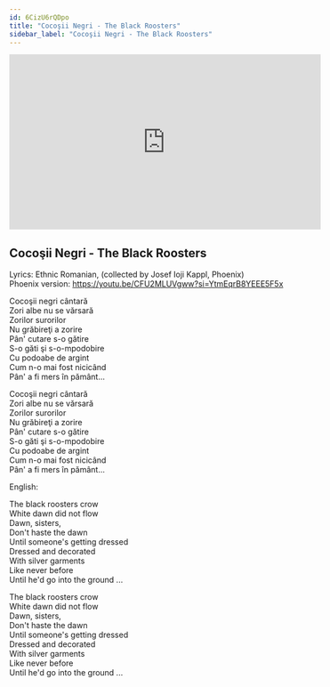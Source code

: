 ```yaml
---
id: 6CizU6rQDpo
title: "Cocoşii Negri - The Black Roosters"
sidebar_label: "Cocoşii Negri - The Black Roosters"
---
```


<div class="video-float-container">
  <iframe
    width="560"
    height="315"
    src="https://www.youtube.com/embed/6CizU6rQDpo"
    title="YouTube video player"
    frameborder="0"
    allow="accelerometer; autoplay; clipboard-write; encrypted-media; gyroscope; picture-in-picture; web-share"
    referrerpolicy="strict-origin-when-cross-origin"
    allowfullscreen
  ></iframe>
</div>

## Cocoşii Negri - The Black Roosters

Lyrics: Ethnic Romanian, (collected by Josef Ioji Kappl, Phoenix)  
Phoenix version: https://youtu.be/CFU2MLUVgww?si=YtmEqrB8YEEE5F5x

Cocoşii negri cântară  
Zori albe nu se vărsară  
Zorilor surorilor  
Nu grăbireţi a zorire  
Pân' cutare s-o gătire  
S-o găti şi s-o-mpodobire  
Cu podoabe de argint  
Cum n-o mai fost nicicând  
Pân' a fi mers în pământ...  
   
Cocoşii negri cântară  
Zori albe nu se vărsară  
Zorilor surorilor  
Nu grăbireţi a zorire  
Pân' cutare s-o gătire  
S-o găti şi s-o-mpodobire  
Cu podoabe de argint  
Cum n-o mai fost nicicând  
Pân' a fi mers în pământ...

English:

The black roosters crow  
White dawn did not flow  
Dawn, sisters,  
Don't haste the dawn  
Until someone's getting dressed  
Dressed and decorated  
With silver garments  
Like never before  
Until he'd go into the ground ...  
   
The black roosters crow  
White dawn did not flow  
Dawn, sisters,  
Don't haste the dawn  
Until someone's getting dressed  
Dressed and decorated  
With silver garments  
Like never before  
Until he'd go into the ground ...
